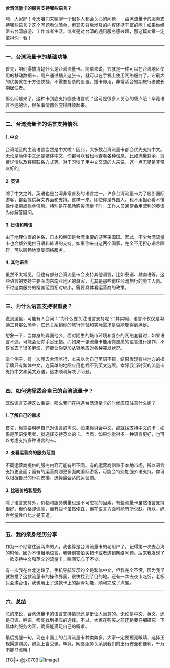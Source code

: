 **台湾流量卡的服务支持哪些语言？**

嗨，大家好！今天咱们来聊聊一个很多人都会关心的问题——台湾流量卡的服务支持哪些语言？这个问题看似简单，但其实背后涉及的内容还挺丰富的呢！如果你经常去台湾旅游、工作或者生活，或者是对台湾的通讯服务感兴趣，那这篇文章一定值得你一看！

---

### **一、台湾流量卡的基础功能**

首先，咱们得搞清楚什么是台湾流量卡。简单来说，它就是一种可以在台湾地区使用的移动数据卡，用户通过插入这张卡，就可以在手机上使用网络服务了。它最大的优势就在于方便快捷，不需要复杂的设置，插卡即用，非常适合短期旅行者或长期居住者。

那么问题来了，这种卡到底支持哪些语言呢？这可是很多人关心的重点哦！毕竟语言不通的话，很多事情都会变得麻烦起来。

---

### **二、台湾流量卡的语言支持情况**

#### **1. 中文**
台湾地区的主流语言当然是中文啦！因此，大多数台湾流量卡都会优先支持中文。无论是简体中文还是繁体中文，你都可以轻松地查看各种信息，比如流量剩余、资费详情以及客服联系方式等。对于习惯了用中文交流的人来说，这一点无疑是非常友好的。

#### **2. 英语**
除了中文之外，英语也是台湾非常普及的语言之一。许多台湾流量卡为了吸引国际游客，都会提供英文界面和支持。这样一来，即使你是外国人，也不用担心看不懂操作指南或账单信息。特别是在机场购买流量卡时，工作人员通常会用流利的英语为你解答疑问。

#### **3. 日语和韩语**
由于地理位置的关系，日本和韩国是台湾重要的游客来源国。因此，不少台湾流量卡也会额外提供日语和韩语的支持。如果你来自这两个国家，完全不用担心语言障碍，可以顺畅地享受网络服务。

#### **4. 其他语言**
虽然不太常见，但也有部分台湾流量卡会支持其他语言，比如泰语、越南语等。这些语言的支持主要面向东南亚地区的游客，尤其是那些前往台湾旅行的务工人员。不过这类服务的覆盖范围相对较小，需要具体看运营商的政策。

---

### **三、为什么语言支持很重要？**

说到这里，可能有人会问：“为什么要关注语言支持呢？”其实啊，语言不仅仅是沟通工具那么简单，它还关系到你的旅行体验和实际需求是否能够得到满足。

想象一下，当你身处异国他乡，面对陌生的城市环境和复杂的网络套餐时，如果语言不通，可能会让你手足无措。而如果一张流量卡能用你熟悉的语言进行操作，不仅省去了很多麻烦，还能让你更加从容地应对各种突发状况。

举个例子，有一次我去台湾旅行，本来以为自己英语不错，结果发现有些地方的指示牌只有繁体中文，连简单的地图应用也找不到英文选项。幸好我当时买的流量卡支持中文和英文双语，这才顺利解决了问题。

---

### **四、如何选择适合自己的台湾流量卡？**

既然语言支持这么重要，那么我们在挑选台湾流量卡的时候应该注意什么呢？

#### **1. 了解自己的需求**
首先，你需要明确自己对语言的需求。如果你只会中文，那就找支持中文的卡；如果是英语使用者，就选择支持英文的卡。当然，如果你觉得多一种语言更好，也可以考虑支持多种语言的卡。

#### **2. 查看运营商的服务范围**
不同运营商提供的服务内容可能有所不同。有的运营商侧重于本地市场，所以语言支持更全面；而有的运营商则更多面向国际游客，可能会特别加强外语支持。你可以根据自己的行程安排，选择最合适的运营商。

#### **3. 比较价格和服务**
除了语言支持外，价格和服务质量也是不可忽视的因素。有些流量卡虽然语言支持很好，但价格却偏高，而有些卡虽然便宜，但在语言方面可能有所欠缺。所以，综合考量性价比才是王道。

---

### **五、我的亲身经历分享**

作为一个经常往返两岸的人，我也算是台湾流量卡的老用户了。记得第一次去台湾的时候，因为不懂当地语言，我特别害怕买错卡或者遇到网络问题。后来我发现了一款支持中文和英文的流量卡，瞬间安心了不少。

有一次我在台北迷路了，手机导航显示的全是繁体中文，但我完全不慌，因为我早就熟悉了这款流量卡的操作界面，很快找到了目的地。还有一次去夜市吃饭，老板只会讲台语，我也用上了这款卡上的翻译功能，顺利完成了点餐。

---

### **六、总结**

总的来说，台湾流量卡的语言支持情况还是挺让人满意的。无论是中文、英文，还是日语、韩语，都能找到相应的选择。不过，大家在购买之前还是要仔细研究一下具体的服务内容，确保能满足自己的需求。

最后提醒一句，现在市面上的台湾流量卡种类繁多，大家一定要擦亮眼睛，选择正规渠道购买，避免上当受骗。毕竟，网络服务关系到我们的出行安全和便利，千万不能马虎哦！

[TG💪+ @jx0703 ![Image](https://github.com/user-attachments/assets/dbca1d08-cadb-493c-b0ec-ad6f7a83f270)]